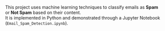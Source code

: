 This project uses machine learning techniques to classify emails as **Spam** or **Not Spam** based on their content.  
It is implemented in Python and demonstrated through a Jupyter Notebook (`Email_Spam_Detection.ipynb`).
